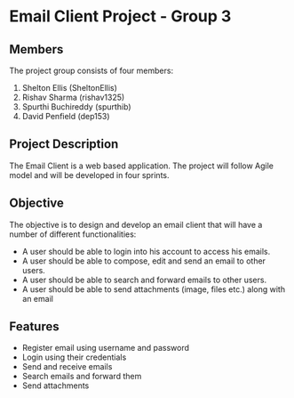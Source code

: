 # Email Client Project - Group 3

## Members

The project group consists of four members:
1. Shelton Ellis (SheltonEllis)
2. Rishav Sharma (rishav1325)
3. Spurthi Buchireddy (spurthib)
4. David Penfield (dep153)

## Project Description
The Email Client is a web based application. The project will follow Agile model and will be developed in four sprints.

## Objective
The objective is to design and develop an email client that will have a number of different functionalities:
- A user should be able to login into his account to access his emails. 
- A user should be able to compose, edit and send an email to other users. 
- A user should be able to search and forward emails to other users. 
- A user should be able to send attachments (image, files etc.) along with an email 

## Features
- Register email using username and password
- Login using their credentials
- Send and receive emails
- Search emails and forward them
- Send attachments
